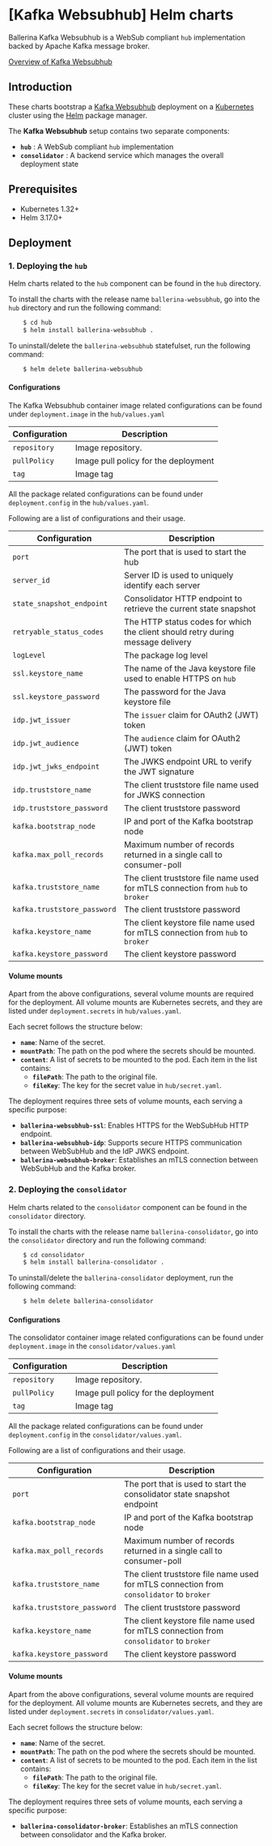 # [Kafka Websubhub] Helm charts

Ballerina Kafka Websubhub is a WebSub compliant `hub` implementation backed by Apache Kafka message broker.

[Overview of Kafka Websubhub](https://github.com/ballerina-platform/module-ballerina-websubhub/blob/kafkahub-mtls/examples/kafka-hub/A%20Guide%20on%20implementing%20Websub%20Hub%20backed%20by%20Kafka%20Message%20Broker.md)

## Introduction

These charts bootstrap a [Kafka Websubhub](https://github.com/ballerina-platform/module-ballerina-websubhub/blob/kafkahub-mtls/examples/kafka-hub) deployment 
on a [Kubernetes](https://kubernetes.io) cluster using the [Helm](https://helm.sh) package manager.

The **Kafka Websubhub** setup contains two separate components:
- **`hub`** : A WebSub compliant `hub` implementation
- **`consolidator`** : A backend service which manages the overall deployment state

## Prerequisites

- Kubernetes 1.32+
- Helm 3.17.0+

## Deployment

### 1. Deploying the `hub`

Helm charts related to the `hub` component can be found in the `hub` directory. 

To install the charts with the release name `ballerina-websubhub`, go into the `hub` directory and run the following command:

```sh
    $ cd hub
    $ helm install ballerina-websubhub .
```

To uninstall/delete the `ballerina-websubhub` statefulset, run the following command:

```sh
    $ helm delete ballerina-websubhub
```

#### Configurations

The Kafka Websubhub container image related configurations can be found under `deployment.image` in the `hub/values.yaml`

| Configuration  | Description                        |
|-------------- |-------------------------------------|
| `repository`  | Image repository.                   |
| `pullPolicy`  | Image pull policy for the deployment|
| `tag`         | Image tag                           |


All the package related configurations can be found under `deployment.config` in the `hub/values.yaml`. 

Following are a list of configurations and their usage.

| Configuration               | Description                                                                     |
|-----------------------------|---------------------------------------------------------------------------------|
| `port`                      | The port that is used to start the hub                                          |
| `server_id`                 | Server ID is used to uniquely identify each server                              |
| `state_snapshot_endpoint`   | Consolidator HTTP endpoint to retrieve the current state snapshot               |
| `retryable_status_codes`    | The HTTP status codes for which the client should retry during message delivery |
| `logLevel`                  | The package log level                                                           |
| `ssl.keystore_name`         | The name of the Java keystore file used to enable HTTPS on `hub`                |
| `ssl.keystore_password`     | The password for the Java keystore file                                         |
| `idp.jwt_issuer`            | The `issuer` claim for OAuth2 (JWT) token                                       |
| `idp.jwt_audience`          | The `audience` claim for OAuth2 (JWT) token                                     |
| `idp.jwt_jwks_endpoint`     | The JWKS endpoint URL to verify the JWT signature                               |
| `idp.truststore_name`       | The client truststore file name used for JWKS connection                        |
| `idp.truststore_password`   | The client truststore password                                                  |
| `kafka.bootstrap_node`      | IP and port of the Kafka bootstrap node                                         |
| `kafka.max_poll_records`    | Maximum number of records returned in a single call to consumer-poll            |
| `kafka.truststore_name`     | The client truststore file name used for mTLS connection from `hub` to `broker` |
| `kafka.truststore_password` | The client truststore password                                                  |
| `kafka.keystore_name`       | The client keystore file name used for mTLS connection from `hub` to `broker`   |
| `kafka.keystore_password`   | The client keystore password                                                    |

#### Volume mounts

Apart from the above configurations, several volume mounts are required for the deployment. All volume mounts are Kubernetes secrets, and they are listed under `deployment.secrets` in `hub/values.yaml`.  

Each secret follows the structure below:  

- **`name`**: Name of the secret.  
- **`mountPath`**: The path on the pod where the secrets should be mounted.  
- **`content`**: A list of secrets to be mounted to the pod. Each item in the list contains:
  - **`filePath`**: The path to the original file.  
  - **`fileKey`**: The key for the secret value in `hub/secret.yaml`. 

The deployment requires three sets of volume mounts, each serving a specific purpose:  

- **`ballerina-websubhub-ssl`**: Enables HTTPS for the WebSubHub HTTP endpoint.  
- **`ballerina-websubhub-idp`**: Supports secure HTTPS communication between WebSubHub and the IdP JWKS endpoint.  
- **`ballerina-websubhub-broker`**: Establishes an mTLS connection between WebSubHub and the Kafka broker.  

### 2. Deploying the `consolidator`

Helm charts related to the `consolidator` component can be found in the `consolidator` directory. 

To install the charts with the release name `ballerina-consolidator`, go into the `consolidator` directory and run the following command:

```sh
    $ cd consolidator
    $ helm install ballerina-consolidator .
```

To uninstall/delete the `ballerina-consolidator` deployment, run the following command:

```sh
    $ helm delete ballerina-consolidator
```

#### Configurations

The consolidator container image related configurations can be found under `deployment.image` in the `consolidator/values.yaml`

| Configuration  | Description                        |
|-------------- |-------------------------------------|
| `repository`  | Image repository.                   |
| `pullPolicy`  | Image pull policy for the deployment|
| `tag`         | Image tag                           |

All the package related configurations can be found under `deployment.config` in the `consolidator/values.yaml`. 

Following are a list of configurations and their usage.

| Configuration               | Description                                                                             |
|-----------------------------|-----------------------------------------------------------------------------------------|
| `port`                      | The port that is used to start the consolidator state snapshot endpoint                 |
| `kafka.bootstrap_node`      | IP and port of the Kafka bootstrap node                                                 |
| `kafka.max_poll_records`    | Maximum number of records returned in a single call to consumer-poll                    |
| `kafka.truststore_name`     | The client truststore file name used for mTLS connection from `consolidator` to `broker`|
| `kafka.truststore_password` | The client truststore password                                                          |
| `kafka.keystore_name`       | The client keystore file name used for mTLS connection from `consolidator` to `broker`  |
| `kafka.keystore_password`   | The client keystore password                                                            |


#### Volume mounts

Apart from the above configurations, several volume mounts are required for the deployment. All volume mounts are Kubernetes secrets, and they are listed under `deployment.secrets` in `consolidator/values.yaml`.  

Each secret follows the structure below:  

- **`name`**: Name of the secret.  
- **`mountPath`**: The path on the pod where the secrets should be mounted.  
- **`content`**: A list of secrets to be mounted to the pod. Each item in the list contains:
  - **`filePath`**: The path to the original file.  
  - **`fileKey`**: The key for the secret value in `hub/secret.yaml`. 

The deployment requires three sets of volume mounts, each serving a specific purpose:  

- **`ballerina-consolidator-broker`**: Establishes an mTLS connection between consolidator and the Kafka broker.  
